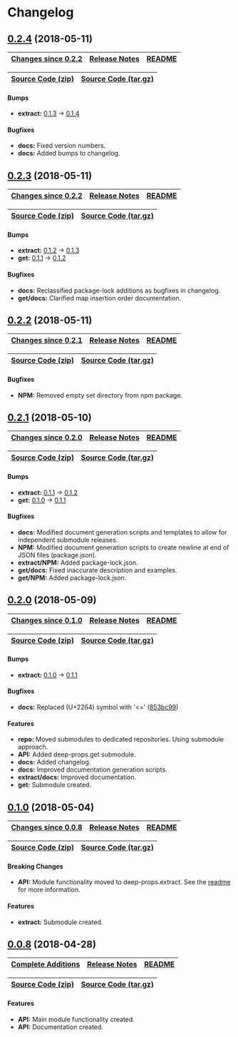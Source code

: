 Changelog
=========

<a name="0.2.4"></a>
## [0.2.4](https://github.com/jpcx/deep-props/tree/0.2.4) (2018-05-11)

| __[Changes since 0.2.2](https://github.com/jpcx/deep-props/compare/0.2.3...0.2.4)__ | [Release Notes](https://github.com/jpcx/deep-props/releases/tag/0.2.4) | [README](https://github.com/jpcx/deep-props/tree/0.2.4/README.md) |
| --- | --- | --- |

| [Source Code (zip)](https://github.com/jpcx/deep-props/archive/0.2.4.zip) | [Source Code (tar.gz)](https://github.com/jpcx/deep-props/archive/0.2.4.tar.gz) |
| --- | --- |

#### Bumps
  + __extract:__ [0.1.3](https://github.com/jpcx/deep-props.extract/blob/master/CHANGELOG.md#0.1.3) -> [0.1.4](https://github.com/jpcx/deep-props.extract/blob/master/CHANGELOG.md#0.1.4)

#### Bugfixes
  + __docs:__ Fixed version numbers.
  + __docs:__ Added bumps to changelog.

<a name="0.2.3"></a>
## [0.2.3](https://github.com/jpcx/deep-props/tree/0.2.3) (2018-05-11)

| __[Changes since 0.2.2](https://github.com/jpcx/deep-props/compare/0.2.2...0.2.3)__ | [Release Notes](https://github.com/jpcx/deep-props/releases/tag/0.2.3) | [README](https://github.com/jpcx/deep-props/tree/0.2.3/README.md) |
| --- | --- | --- |

| [Source Code (zip)](https://github.com/jpcx/deep-props/archive/0.2.3.zip) | [Source Code (tar.gz)](https://github.com/jpcx/deep-props/archive/0.2.3.tar.gz) |
| --- | --- |

#### Bumps
  + __extract:__ [0.1.2](https://github.com/jpcx/deep-props.extract/blob/master/CHANGELOG.md#0.1.2) -> [0.1.3](https://github.com/jpcx/deep-props.extract/blob/master/CHANGELOG.md#0.1.3)
  + __get:__ [0.1.1](https://github.com/jpcx/deep-props.get/blob/master/CHANGELOG.md#0.1.1) -> [0.1.2](https://github.com/jpcx/deep-props.get/blob/master/CHANGELOG.md#0.1.2)

#### Bugfixes
  + __docs:__ Reclassified package-lock additions as bugfixes in changelog.
  + __get/docs:__ Clarified map insertion order documentation.

<a name="0.2.2"></a>
## [0.2.2](https://github.com/jpcx/deep-props/tree/0.2.2) (2018-05-11)

| __[Changes since 0.2.1](https://github.com/jpcx/deep-props/compare/0.2.1...0.2.2)__ | [Release Notes](https://github.com/jpcx/deep-props/releases/tag/0.2.2) | [README](https://github.com/jpcx/deep-props/tree/0.2.2/README.md) |
| --- | --- | --- |

| [Source Code (zip)](https://github.com/jpcx/deep-props/archive/0.2.2.zip) | [Source Code (tar.gz)](https://github.com/jpcx/deep-props/archive/0.2.2.tar.gz) |
| --- | --- |

#### Bugfixes
  + __NPM:__ Removed empty set directory from npm package.

<a name="0.2.1"></a>
## [0.2.1](https://github.com/jpcx/deep-props/tree/0.2.1) (2018-05-10)

| __[Changes since 0.2.0](https://github.com/jpcx/deep-props/compare/0.2.0...0.2.1)__ | [Release Notes](https://github.com/jpcx/deep-props/releases/tag/0.2.1) | [README](https://github.com/jpcx/deep-props/tree/0.2.1/README.md) |
| --- | --- | --- |

| [Source Code (zip)](https://github.com/jpcx/deep-props/archive/0.2.1.zip) | [Source Code (tar.gz)](https://github.com/jpcx/deep-props/archive/0.2.1.tar.gz) |
| --- | --- |

#### Bumps
  + __extract:__ [0.1.1](https://github.com/jpcx/deep-props.extract/blob/master/CHANGELOG.md#0.1.1) -> [0.1.2](https://github.com/jpcx/deep-props.extract/blob/master/CHANGELOG.md#0.1.2)
  + __get:__ [0.1.0](https://github.com/jpcx/deep-props.get/blob/master/CHANGELOG.md#0.1.0) -> [0.1.1](https://github.com/jpcx/deep-props.get/blob/master/CHANGELOG.md#0.1.1)

#### Bugfixes
  + __docs:__ Modified document generation scripts and templates to allow for independent submodule releases.
  + __NPM:__ Modified document generation scripts to create newline at end of JSON files (package.json).
  + __extract/NPM:__ Added package-lock.json.
  + __get/docs:__ Fixed inaccurate description and examples.
  + __get/NPM:__ Added package-lock.json.

<a name="0.2.0"></a>
## [0.2.0](https://github.com/jpcx/deep-props/tree/0.2.0) (2018-05-09)

| __[Changes since 0.1.0](https://github.com/jpcx/deep-props/compare/0.1.0...0.2.0)__ | [Release Notes](https://github.com/jpcx/deep-props/releases/tag/0.2.0) | [README](https://github.com/jpcx/deep-props/tree/0.2.0/README.md) |
| --- | --- | --- |

| [Source Code (zip)](https://github.com/jpcx/deep-props/archive/0.2.0.zip) | [Source Code (tar.gz)](https://github.com/jpcx/deep-props/archive/0.2.0.tar.gz) |
| --- | --- |

#### Bumps
  + __extract:__ [0.1.0](https://github.com/jpcx/deep-props.extract/blob/0.1.1/CHANGELOG.md#0.1.0) -> [0.1.1](https://github.com/jpcx/deep-props.extract/blob/0.1.1/CHANGELOG.md#0.1.1)

#### Bugfixes
  + __docs:__ Replaced (U+2264) symbol with '<=' ([853bc99](https://github.com/jpcx/deep-props/commit/853bc99e0068f5d55acac1d5785eb50f8ceca3dc))

#### Features
  + __repo:__ Moved submodules to dedicated repositories. Using submodule approach.
  + __API:__ Added deep-props.get submodule.
  + __docs:__ Added changelog.
  + __docs:__ Improved documentation generation scripts.
  + __extract/docs:__ Improved documentation.
  + __get:__ Submodule created.

<a name="0.1.0"></a>
## [0.1.0](https://github.com/jpcx/deep-props/tree/0.1.0) (2018-05-04)

| __[Changes since 0.0.8](https://github.com/jpcx/deep-props/compare/0.0.8...0.1.0)__ | [Release Notes](https://github.com/jpcx/deep-props/releases/tag/0.1.0) | [README](https://github.com/jpcx/deep-props/tree/0.1.0/README.md) |
| --- | --- | --- |

| [Source Code (zip)](https://github.com/jpcx/deep-props/archive/0.1.0.zip) | [Source Code (tar.gz)](https://github.com/jpcx/deep-props/archive/0.1.0.tar.gz) |
| --- | --- |

#### Breaking Changes
  + __API:__ Module functionality moved to deep-props.extract. See the [readme](https://github.com/jpcx/deep-props/tree/0.1.0/README.md) for more information.

#### Features
  + __extract:__ Submodule created.

<a name="0.0.8"></a>
## [0.0.8](https://github.com/jpcx/deep-props/tree/0.0.8) (2018-04-28)

| __[Complete Additions](https://github.com/jpcx/deep-props/compare/282988650ee535bbc0655a331ce74b82fc3e827a...0.1.0)__ | [Release Notes](https://github.com/jpcx/deep-props/releases/tag/0.0.8) | [README](https://github.com/jpcx/deep-props/tree/0.0.8/README.md)
| --- | --- | --- |

| [Source Code (zip)](https://github.com/jpcx/deep-props/archive/0.0.8.zip) | [Source Code (tar.gz)](https://github.com/jpcx/deep-props/archive/0.0.8.tar.gz) |
| --- | --- |

#### Features
  + __API:__ Main module functionality created.
  + __API:__ Documentation created.